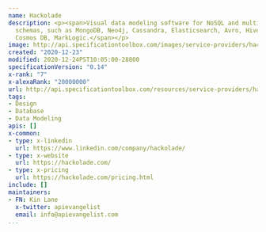 ```yaml
---
name: Hackolade
description: <p><span>Visual data modeling software for NoSQL and multi-model database
  schemas, such as MongoDB, Neo4j, Cassandra, Elasticsearch, Avro, Hive, HBase DynamoDB,  Couchbase,
  Cosmos DB, MarkLogic.</span></p>
image: http://api.specificationtoolbox.com/images/service-providers/hackolade.jpg
created: "2020-12-23"
modified: 2020-12-24PST10:05:00-28800
specificationVersion: "0.14"
x-rank: "7"
x-alexaRank: "20000000"
url: http://api.specificationtoolbox.com/resources/service-providers/hackolade/
tags:
- Design
- Database
- Data Modeling
apis: []
x-common:
- type: x-linkedin
  url: https://www.linkedin.com/company/hackolade/
- type: x-website
  url: https://hackolade.com/
- type: x-pricing
  url: https://hackolade.com/pricing.html
include: []
maintainers:
- FN: Kin Lane
  x-twitter: apievangelist
  email: info@apievangelist.com
...
```

